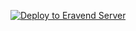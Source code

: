 [![Deploy to Eravend Server](https://github.com/shahidx0x/eravend-managment-system/actions/workflows/ci.yml/badge.svg?branch=development&event=deployment)](https://github.com/shahidx0x/eravend-managment-system/actions/workflows/ci.yml)
